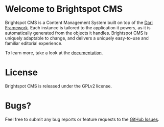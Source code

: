 Welcome to Brightspot CMS
=========================

Brightspot CMS is a Content Management System built on top of the
[Dari Framework](http://www.dariframework.org/). Each instance is tailored
to the application it powers, as it is automatically generated from the
objects it handles. Brightspot CMS is uniquely adaptable to change, and
delivers a uniquely easy-to-use and familiar editorial experience.

To learn more, take a look at the [documentation](http://www.brightspotcms.com).

License
=======
Brightspot CMS is released under the GPLv2 license.

Bugs?
=====

Feel free to submit any bug reports or feature requests to the
[GitHub Issues](https://github.com/perfectsense/brightspot-cms/issues).
